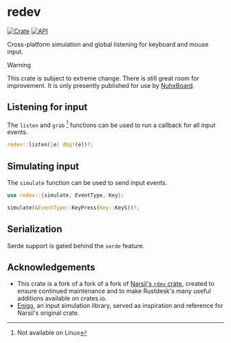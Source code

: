# redev

[![Crate](https://img.shields.io/crates/v/redev.svg)](https://crates.io/crates/redev)
[![API](https://docs.rs/redev/badge.svg)](https://docs.rs/redev)

Cross-platform simulation and global listening for keyboard and mouse input.

> [!WARNING]
> This crate is subject to extreme change. There is still great room for improvement. It is only presently published for use by [NuhxBoard](https://github.com/justdeeevin/nuhxboard).

## Listening for input

The `listen` and `grab` [^1] functions can be used to run a callback for all input events.

```rust
redev::listen(|e| dbg!(e))?;
```

## Simulating input

The `simulate` function can be used to send input events.

```rust
use redev::{simulate, EventType, Key};

simulate(&EventType::KeyPress(Key::KeyS))?;
```

## Serialization

Serde support is gated behind the `serde` feature.

## Acknowledgements

- This crate is a fork of a fork of a fork of [Narsil's `rdev`
  crate](https://crates.io/crates/rdev), created to ensure continued maintenance and to make
  Rustdesk's many useful additions available on crates.io.
- [Enigo](https://github.com/Enigo-rs/Enigo), an input simulation library, served as inspiration and reference for Narsil's original crate.

[^1]: Not available on Linux
